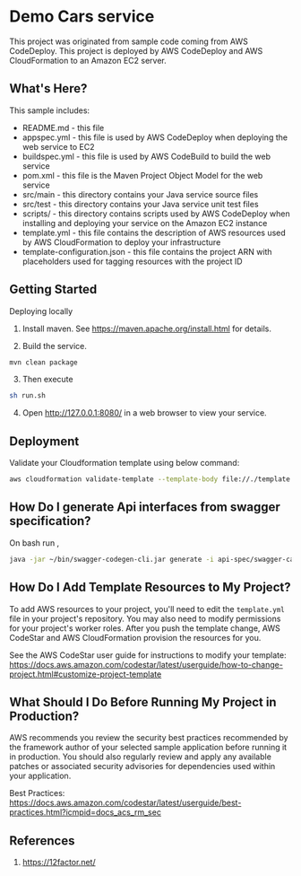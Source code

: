 # Demo Cars service

This project was originated from sample code coming from AWS CodeDeploy.
This project is deployed by AWS CodeDeploy and AWS CloudFormation to an Amazon EC2 server.

## What's Here?

This sample includes:

* README.md - this file
* appspec.yml - this file is used by AWS CodeDeploy when deploying the web
  service to EC2
* buildspec.yml - this file is used by AWS CodeBuild to build the web
  service
* pom.xml - this file is the Maven Project Object Model for the web service
* src/main - this directory contains your Java service source files
* src/test - this directory contains your Java service unit test files
* scripts/ - this directory contains scripts used by AWS CodeDeploy when
  installing and deploying your service on the Amazon EC2 instance
* template.yml - this file contains the description of AWS resources used by AWS
  CloudFormation to deploy your infrastructure
* template-configuration.json - this file contains the project ARN with placeholders used for tagging resources with the project ID

## Getting Started

Deploying locally

1. Install maven.  See https://maven.apache.org/install.html for details.

2. Build the service.

  ```bash
  mvn clean package
  ```

3. Then execute

  ```bash
  sh run.sh
  ```

4. Open http://127.0.0.1:8080/ in a web browser to view your service.

## Deployment

Validate your Cloudformation template using below command: 

```bash
aws cloudformation validate-template --template-body file://./template.yml
```

## How Do I generate Api interfaces from swagger specification?

On bash run ,

```bash
java -jar ~/bin/swagger-codegen-cli.jar generate -i api-spec/swagger-carsdemo.yaml -l spring -c  config/swagger-codegen.json
```

## How Do I Add Template Resources to My Project?

To add AWS resources to your project, you'll need to edit the `template.yml`
file in your project's repository. You may also need to modify permissions for
your project's worker roles. After you push the template change, AWS CodeStar
and AWS CloudFormation provision the resources for you.

See the AWS CodeStar user guide for instructions to modify your template:
https://docs.aws.amazon.com/codestar/latest/userguide/how-to-change-project.html#customize-project-template

## What Should I Do Before Running My Project in Production?

AWS recommends you review the security best practices recommended by the framework
author of your selected sample application before running it in production. You
should also regularly review and apply any available patches or associated security
advisories for dependencies used within your application.

Best Practices: https://docs.aws.amazon.com/codestar/latest/userguide/best-practices.html?icmpid=docs_acs_rm_sec

## References

1. https://12factor.net/